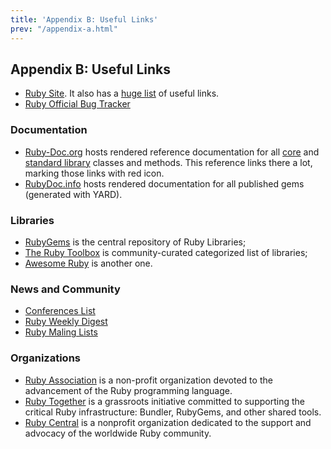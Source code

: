 ```yaml
---
title: 'Appendix B: Useful Links'
prev: "/appendix-a.html"
---
```


## Appendix B: Useful Links

* <a href='https://www.ruby-lang.org/' class='remote'
  target='_blank'>Ruby Site</a>. It also has a <a
  href='https://www.ruby-lang.org/en/documentation/' class='remote'
  target='_blank'>huge list</a> of useful links.
* <a href='https://bugs.ruby-lang.org/' class='remote'
  target='_blank'>Ruby Official Bug Tracker</a>

### Documentation

* <a href='http://ruby-doc.org/' class='ruby-doc remote'
  target='_blank'>Ruby-Doc.org</a> hosts rendered reference
  documentation for all <a href='http://www.ruby-doc.org/core'
  class='remote' target='_blank'>core</a> and <a
  href='http://www.ruby-doc.org/stdlib' class='remote'
  target='_blank'>standard library</a> classes and methods. This
  reference links there a lot, marking those links with red icon.
* <a href='http://www.rubydoc.info/' class='remote'
  target='_blank'>RubyDoc.info</a> hosts rendered documentation for all
  published gems (generated with YARD).

### Libraries

* <a href='https://rubygems.org/' class='remote'
  target='_blank'>RubyGems</a> is the central repository of Ruby
  Libraries;
* <a href='https://www.ruby-toolbox.com/' class='remote'
  target='_blank'>The Ruby Toolbox</a> is community-curated categorized
  list of libraries;
* <a href='http://awesome-ruby.com/' class='remote'
  target='_blank'>Awesome Ruby</a> is another one.

### News and Community

* <a href='http://rubyconferences.org/' class='remote'
  target='_blank'>Conferences List</a>
* <a href='https://rubyweekly.com/' class='remote' target='_blank'>Ruby
  Weekly Digest</a>
* <a href='https://www.ruby-lang.org/en/community/mailing-lists/'
  class='remote' target='_blank'>Ruby Maling Lists</a>

### Organizations

* <a href='http://www.ruby.or.jp/en/' class='remote'
  target='_blank'>Ruby Association</a> is a non-profit organization
  devoted to the advancement of the Ruby programming language.
* <a href='https://rubytogether.org/' class='remote'
  target='_blank'>Ruby Together</a> is a grassroots initiative committed
  to supporting the critical Ruby infrastructure: Bundler, RubyGems, and
  other shared tools.
* <a href='http://rubycentral.org/' class='remote' target='_blank'>Ruby
  Central</a> is a nonprofit organization dedicated to the support and
  advocacy of the worldwide Ruby community.

